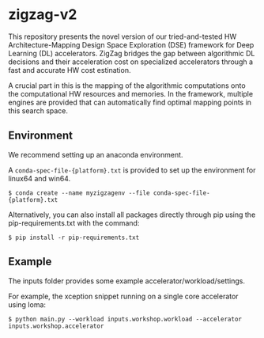 # zigzag-v2
This repository presents the novel version of our tried-and-tested HW Architecture-Mapping Design Space Exploration (DSE) framework for Deep Learning (DL) accelerators. ZigZag bridges the gap between algorithmic DL decisions and their acceleration cost on specialized accelerators through a fast and accurate HW cost estination. 

A crucial part in this is the mapping of the algorithmic computations onto the computational HW resources and memories. In the framework, multiple engines are provided that can automatically find optimal mapping points in this search space.

## Environment

We recommend setting up an anaconda environment.

A `conda-spec-file-{platform}.txt` is provided to set up the environment for linux64 and win64.

`$ conda create --name myzigzagenv --file conda-spec-file-{platform}.txt`

Alternatively, you can also install all packages directly through pip using the pip-requirements.txt with the command:

`$ pip install -r pip-requirements.txt`

## Example

The inputs folder provides some example accelerator/workload/settings.

For example, the xception snippet running on a single core accelerator using loma:

`$ python main.py --workload inputs.workshop.workload --accelerator inputs.workshop.accelerator`
